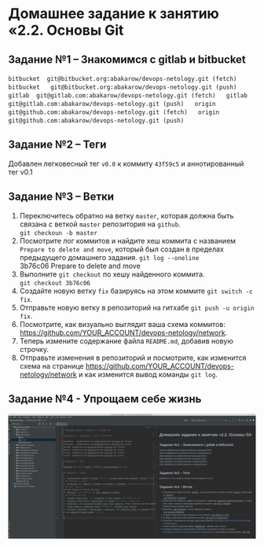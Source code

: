 
# Домашнее задание к занятию «2.2. Основы Git  

## Задание №1 – Знакомимся с gitlab и bitbucket  

`bitbucket	git@bitbucket.org:abakarow/devops-netology.git (fetch)  
bitbucket	git@bitbucket.org:abakarow/devops-netology.git (push)  
gitlab	git@gitlab.com:abakarow/devops-netology.git (fetch)  
gitlab	git@gitlab.com:abakarow/devops-netology.git (push)  
origin	git@github.com:abakarow/devops-netology.git (fetch)  
origin	git@github.com:abakarow/devops-netology.git (push)`

## Задание №2 – Теги 

Добавлен легковесный тег `v0.0` к коммиту `43f59c5` и аннотированный тег v0.1

## Задание №3 – Ветки 

1. Переключитесь обратно на ветку `master`, которая должна быть связана с веткой `master` репозитория на `github`.  
`git checkoun -b master`  
2. Посмотрите лог коммитов и найдите хеш коммита с названием `Prepare to delete and move`, который был создан в пределах предыдущего домашнего задания.
`git log --oneline`  
3b76c06 Prepare to delete and move  
3. Выполните `git checkout` по хешу найденного коммита.  
`git checkout 3b76c06`  
4. Создайте новую ветку `fix` базируясь на этом коммите `git switch -c fix`.  
5. Отправьте новую ветку в репозиторий на гитхабе `git push -u origin fix`.  
6. Посмотрите, как визуально выглядит ваша схема коммитов: https://github.com/YOUR_ACCOUNT/devops-netology/network.  
7. Теперь измените содержание файла `README.md`, добавив новую строчку.  
8. Отправьте изменения в репозиторий и посмотрите, как изменится схема на странице https://github.com/YOUR_ACCOUNT/devops-netology/network 
и как изменится вывод команды `git log`.

## Задание №4 - Упрощаем себе жизнь 
![img.png](img.png)
